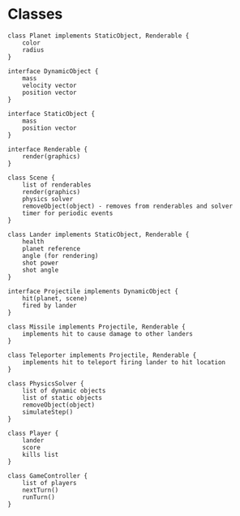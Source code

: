 # Classes

	class Planet implements StaticObject, Renderable {
		color
		radius
	}

	interface DynamicObject {
		mass
		velocity vector
		position vector
	}

	interface StaticObject {
		mass
		position vector
	}

	interface Renderable {
		render(graphics)
	}

	class Scene {
		list of renderables
		render(graphics)
		physics solver
		removeObject(object) - removes from renderables and solver
		timer for periodic events
	}

	class Lander implements StaticObject, Renderable {
		health
		planet reference
		angle (for rendering)
		shot power
		shot angle
	}

	interface Projectile implements DynamicObject {
		hit(planet, scene)
		fired by lander
	}

	class Missile implements Projectile, Renderable {
		implements hit to cause damage to other landers
	}

	class Teleporter implements Projectile, Renderable {
		implements hit to teleport firing lander to hit location
	}

	class PhysicsSolver {
		list of dynamic objects
		list of static objects
		removeObject(object)
		simulateStep()
	}

	class Player {
		lander
		score
		kills list
	}

	class GameController {
		list of players
		nextTurn()
		runTurn()
	}